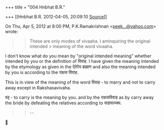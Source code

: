 +++
title = "004 Hnbhat B.R."

+++
[[Hnbhat B.R.	2012-04-05, 20:09:10 [Source](https://groups.google.com/g/samskrita/c/QDPlJBgQEig)]]



On Thu, Apr 5, 2012 at 8:00 PM, P.K.Ramakrishnan \<[peek...@yahoo.com]()\> wrote:  

> 
> > 
> > 
> > These are only modes of vivaaha. I aminquiring the original intended > meaning of the word vivaaha.
> > 
> > 
> > 
> > 
> > 
> > 
> > 
> > 

  

  

I don't know what do you mean by "original intended meaning" whether intended by you or the definition of विवाह. I have given the meaning intended by the etymology as given in the ऐतेरेय ब्राह्मण and also the meaning intended by you is according to the राक्षस विवाह.

This is in view of the meaning of the word विवाह - to marry and not to carry away except in Rakshasavivaha.

  

वह् - to carry is the meaning by you. and by the राक्षसविवाह as by carry away the bride by defeating the relatives according to याज्ञवल्य्क्य.

  





> 
> > 
> > 
> > --
> > 
> > 
> > 



